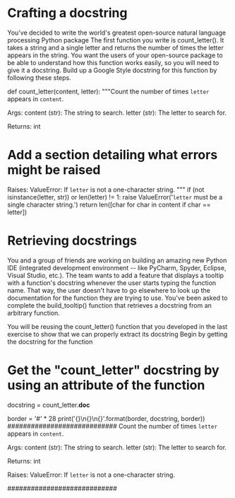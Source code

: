 # Crafting a docstring

You've decided to write the world's greatest open-source natural language processing Python package
The first function you write is count_letter(). It takes a string and a single letter and returns the number of times the letter appears in the string. 
You want the users of your open-source package to be able to understand how this function works easily, so you will need to give it a docstring. 
Build up a Google Style docstring for this function by following these steps.


def count_letter(content, letter):
  """Count the number of times `letter` appears in `content`.

  Args:
    content (str): The string to search.
    letter (str): The letter to search for.

  Returns:
    int

  # Add a section detailing what errors might be raised
  Raises:
    ValueError: If `letter` is not a one-character string.
  """
  if (not isinstance(letter, str)) or len(letter) != 1:
    raise ValueError('`letter` must be a single character string.')
  return len([char for char in content if char == letter])
  
# Retrieving docstrings
 
You and a group of friends are working on building an amazing new Python IDE (integrated development environment -- like PyCharm, Spyder, Eclipse, Visual Studio, etc.). The team 
wants to add a feature that displays a tooltip with a function's docstring whenever the user starts typing the function name. That way, the user doesn't have to go elsewhere to 
look up the documentation for the function they are trying to use. You've been asked to complete the build_tooltip() function that retrieves a docstring from an arbitrary function.

You will be reusing the count_letter() function that you developed in the last exercise to show that we can properly extract its docstring
Begin by getting the docstring for the function
# Get the "count_letter" docstring by using an attribute of the function
docstring = count_letter.__doc__

border = '#' * 28
print('{}\n{}\n{}'.format(border, docstring, border))
############################
Count the number of times `letter` appears in `content`.

  Args:
    content (str): The string to search.
    letter (str): The letter to search for.

  Returns:
    int

  Raises:
    ValueError: If `letter` is not a one-character string.
  
############################
